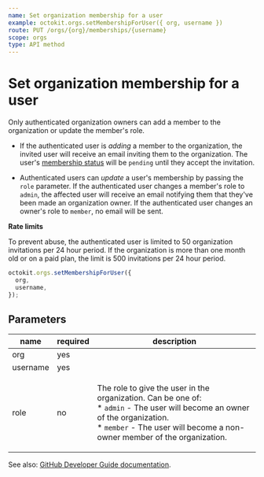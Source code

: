 ```yaml
---
name: Set organization membership for a user
example: octokit.orgs.setMembershipForUser({ org, username })
route: PUT /orgs/{org}/memberships/{username}
scope: orgs
type: API method
---
```


# Set organization membership for a user

Only authenticated organization owners can add a member to the organization or update the member's role.

- If the authenticated user is _adding_ a member to the organization, the invited user will receive an email inviting them to the organization. The user's [membership status](https://developer.github.com/v3/orgs/members/#get-organization-membership-for-a-user) will be `pending` until they accept the invitation.

- Authenticated users can _update_ a user's membership by passing the `role` parameter. If the authenticated user changes a member's role to `admin`, the affected user will receive an email notifying them that they've been made an organization owner. If the authenticated user changes an owner's role to `member`, no email will be sent.

**Rate limits**

To prevent abuse, the authenticated user is limited to 50 organization invitations per 24 hour period. If the organization is more than one month old or on a paid plan, the limit is 500 invitations per 24 hour period.

```js
octokit.orgs.setMembershipForUser({
  org,
  username,
});
```

## Parameters

<table>
  <thead>
    <tr>
      <th>name</th>
      <th>required</th>
      <th>description</th>
    </tr>
  </thead>
  <tbody>
    <tr><td>org</td><td>yes</td><td>

</td></tr>
<tr><td>username</td><td>yes</td><td>

</td></tr>
<tr><td>role</td><td>no</td><td>

The role to give the user in the organization. Can be one of:  
\* `admin` - The user will become an owner of the organization.  
\* `member` - The user will become a non-owner member of the organization.

</td></tr>
  </tbody>
</table>

See also: [GitHub Developer Guide documentation](https://developer.github.com/v3/orgs/members/#set-organization-membership-for-a-user).
